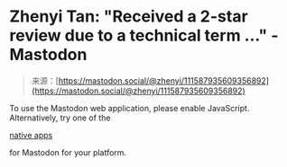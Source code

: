 <!--yml
category: 未分类
date: 2024-05-27 14:45:57
-->

# Zhenyi Tan: "Received a 2-star review due to a technical term …" - Mastodon

> 来源：[https://mastodon.social/@zhenyi/111587935609356892](https://mastodon.social/@zhenyi/111587935609356892)

To use the Mastodon web application, please enable JavaScript. Alternatively, try one of the

[native apps](https://joinmastodon.org/apps)

for Mastodon for your platform.